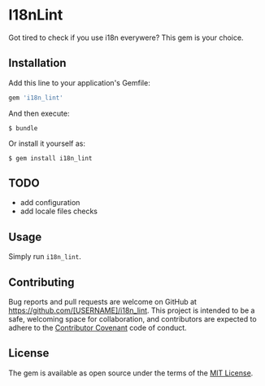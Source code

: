# I18nLint

Got tired to check if you use i18n everywere? This gem is your choice.

## Installation

Add this line to your application's Gemfile:

```ruby
gem 'i18n_lint'
```

And then execute:

    $ bundle

Or install it yourself as:

    $ gem install i18n_lint

## TODO

* add configuration
* add locale files checks

## Usage

Simply run `i18n_lint`.

## Contributing

Bug reports and pull requests are welcome on GitHub at https://github.com/[USERNAME]/i18n_lint. This project is intended to be a safe, welcoming space for collaboration, and contributors are expected to adhere to the [Contributor Covenant](http://contributor-covenant.org) code of conduct.


## License

The gem is available as open source under the terms of the [MIT License](http://opensource.org/licenses/MIT).

